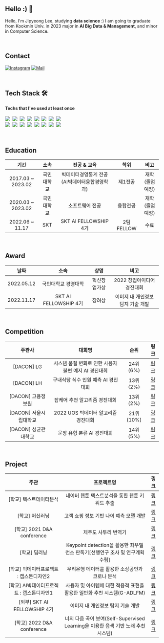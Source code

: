 ## Hello :) 👋
Hello, I'm Jipyeong Lee, studying **data science** :)
I am going to graduate from Kookmin Univ. in 2023
major in **AI Big Data & Management**, and minor in Computer Science.

<br>

## Contact
[![Instagram](https://img.shields.io/badge/Instagram-dd2a7b?style=flat-square&logo=Instagram&logoColor=white)](https://www.instagram.com/jee_p0) 
[![Mail](https://img.shields.io/badge/leejipyeong@gmail.com-e10915?style=flat-square&logo=Gmail&logoColor=white)](mailto:leejipyeong@gmail.com)

<br>

## Tech Stack 🛠
#### Techs that I've used at least once

<p align="left">
  <img src="https://img.shields.io/badge/Python-3766AB?style=flat-square&logo=Python&logoColor=white"/></a>&nbsp 
  <img src="https://img.shields.io/badge/Javascript-ffb13b?style=flat-square&logo=javascript&logoColor=white"/></a>&nbsp 
  <img src="https://img.shields.io/badge/tensorflow-FF6F00?style=flat-square&logo=tensorflow&logoColor=white"/>&nbsp 
  <img src="https://img.shields.io/badge/Pytorch-EE4C2C?style=flat-square&logo=Pytorch&logoColor=white"/>&nbsp
  <img src="https://img.shields.io/badge/SQL-4479A1?style=flat-square&logo=MySQL&logoColor=white"/>&nbsp
  <img src="https://img.shields.io/badge/Qgis-589632?style=flat-square&logo=Qgis&logoColor=white"/></a>&nbsp 
  <img src="https://img.shields.io/badge/Excel-217346?style=flat-square&logo=Microsoft Excel&logoColor=white"/></a>&nbsp
  <img src="https://img.shields.io/badge/Docker-2496ED?style=flat-square&logo=Docker&logoColor=white"/></a>&nbsp
  <br>
  <img src="https://img.shields.io/badge/Jupyter-F37626?style=flat-square&logo=Jupyter&logoColor=white"/></a>&nbsp 
  <img src="https://img.shields.io/badge/Google Colab-F9AB00?style=flat-square&logo=Google Colab&logoColor=white"/></a>&nbsp 
  <img src="https://img.shields.io/badge/PyCharm-000000?style=flat-square&logo=PyCharm&logoColor=white"/></a>&nbsp 
  <img src="https://img.shields.io/badge/VSCode-007ACC?style=flat-square&logo=Visual Studio Code&logoColor=white"/></a>&nbsp 
  <img src="https://img.shields.io/badge/aws-333664?style=flat-square&logo=amazon-aws&logoColor=white"/></a>&nbsp 
  <img src="https://img.shields.io/badge/Git-F05032?style=flat-square&logo=Git&logoColor=white"/></a>&nbsp
  <img src="https://img.shields.io/badge/GitHub-181717?style=flat-square&logo=GitHub&logoColor=white"/></a>&nbsp 
  <img src="https://img.shields.io/badge/Slack-4A154B?style=flat-square&logo=Slack&logoColor=white"/> </a>&nbsp 
</p>

<br>

## Education
| 기간 | 소속 | 전공 & 교육 | 학위 | 비고 |
| :------: | :------: | :------: | :------: | :------: |
| 2017.03 ~ 2023.02 | 국민대학교 | 빅데이터경영통계 전공(AI빅데이터융합경영학과) | 제1전공 | 재학(졸업예정) |
| 2020.03 ~ 2023.02 | 국민대학교 | 소프트웨어 전공 | 융합전공 | 재학(졸업예정) |
| 2022.06 ~ 11.17 | SKT | SKT AI FELLOWSHIP 4기 | 2팀 FELLOW | 수료 |

<br>

## Award
| 날짜 | 소속 | 상명 | 비고 |
| :------: | :------: | :------: | :------: |
| 2022.05.12 | 국민대학교 경영대학 | 혁신창업가상 | 2022 창업아이디어 경진대회 |
| 2022.11.17 | SKT AI FELLOWSHIP 4기 | 장려상 | 이미지 내 개인정보 탐지 기술 개발 |

<br>

## Competition
| 주관사 | 대회명 | 순위 | 링크 |
| :------: | :------:| :------:|:------:|
| [DACON] LG | 시스템 품질 변화로 인한 사용자 불편 예지 AI 경진대회 | 24위(6%) | [링크](https://github.com/jipyeong-lee/Dacon/tree/master/%5BLG%5D%EC%8B%9C%EC%8A%A4%ED%85%9C%20%ED%92%88%EC%A7%88%20%EB%B3%80%ED%99%94%EB%A1%9C%20%EC%9D%B8%ED%95%9C%20%EC%82%AC%EC%9A%A9%EC%9E%90%20%EB%B6%88%ED%8E%B8%20%EC%98%88%EC%A7%80%20AI%20%EA%B2%BD%EC%A7%84%EB%8C%80%ED%9A%8C) |
| [DACON] LH | 구내식당 식수 인원 예측 AI 경진대회 | 13위(2%) | [링크](https://github.com/jipyeong-lee/Dacon/tree/master/%5BLH%5D%EA%B5%AC%EB%82%B4%EC%8B%9D%EB%8B%B9%20%EC%8B%9D%EC%88%98%20%EC%9D%B8%EC%9B%90%20%EC%98%88%EC%B8%A1%20AI%20%EA%B2%BD%EC%A7%84%EB%8C%80%ED%9A%8C) |
| [DACON] 고용정보원 | 잡케어 추천 알고리즘 경진대회	| 13위(2%) | [링크](https://github.com/jipyeong-lee/Dacon/tree/master/%5B%EA%B3%A0%EC%9A%A9%EC%A0%95%EB%B3%B4%EC%9B%90%5D%EC%9E%A1%EC%BC%80%EC%96%B4%20%EC%B6%94%EC%B2%9C%20%EC%95%8C%EA%B3%A0%EB%A6%AC%EC%A6%98%20%EA%B2%BD%EC%A7%84%EB%8C%80%ED%9A%8C) |
| [DACON] 서울시립대학교 | 2022 UOS 빅데이터 알고리즘 경진대회	| 21위(10%) | [링크](https://github.com/jipyeong-lee/Seoul_Bike) |
| [DACON] 성균관대학교 | 문장 유형 분류 AI 경진대회	| 14위(5%) | [링크](https://github.com/jipyeong-lee/dacon_sentence) |

<br>

## Project
| 주관 | 프로젝트명 | 링크 |
| :------: | :------:| :------:|
| [학교] 텍스트데이터분석 | 네이버 웹툰 텍스트분석을 통한 웹툰 키워드 추출 | [링크](https://github.com/jipyeong-lee/Project_KMU/tree/master/%ED%85%8D%EC%8A%A4%ED%8A%B8%EB%8D%B0%EC%9D%B4%ED%84%B0%EB%B6%84%EC%84%9D) |
| [학교] 머신러닝 | 고객 쇼핑 정보 기반 나이 예측 모델 개발 | [링크](https://github.com/jipyeong-lee/Project_KMU/tree/master/%EB%A8%B8%EC%8B%A0%EB%9F%AC%EB%8B%9D/competition) |
| [학교] 2021 D&A conference | 제주도 사투리 번역기 | [링크](https://github.com/jipyeong-lee/Korean_Dialect_Translation) |
| [학교] 딥러닝 | Keypoint detection을 활용한 좌우밸런스 판독기[선행연구 조사 및 연구계획 수립] | [링크](https://github.com/jipyeong-lee/Project_KMU/blob/master/%EB%94%A5%EB%9F%AC%EB%8B%9D/%ED%94%84%EB%A1%9C%EC%A0%9D%ED%8A%B8/%EB%94%A5%EB%9F%AC%EB%8B%9D_11%EC%A1%B0_%EC%B5%9C%EC%A2%85%EB%B0%9C%ED%91%9C_%EC%B5%9C%EC%A2%85.pdf)
| [학교] 빅데이터프로젝트 : 캡스톤디자인2 | 우리은행 데이터를 활용한 소상공인과 코로나 분석 | [링크](https://github.com/jipyeong-lee/Capstone2_2021/blob/master/%5B2021%20%EC%BA%A1%EC%8A%A4%ED%86%A4%5D%20%EC%86%8C%EC%83%81%EA%B3%B5%EC%9D%B8%EA%B3%BC%20%EC%BD%94%EB%A1%9C%EB%82%98%20_%20%EB%84%88%ED%9D%AC%EC%9D%80%ED%96%89.pdf) |
| [학교] AI빅데이터프로젝트 : 캡스톤디자인1 | 사용자 및 아이템에 대한 적응적 표현을 활용한 일반화 추천 시스템(G-ADLFM) | [링크](https://github.com/jipyeong-lee/Capstone1_2022/blob/master/G_ADLFM_%EC%B5%9C%EC%A2%85%EB%B0%9C%ED%91%9C.pdf) |
| [외부] SKT AI FELLOWSHIP 4기 | 이미지 내 개인정보 탐지 기술 개발 | [링크](https://github.com/jipyeong-lee/SKT_AI_FELLOWSHIP) |
| [학교] 2022 D&A conference | 너의 다음 곡이 보여(Self-Supervised Learning을 이용한 음색 기반 노래 추천 시스템) | [링크](https://github.com/jipyeong-lee/I_See_Your_Next_Song) |
